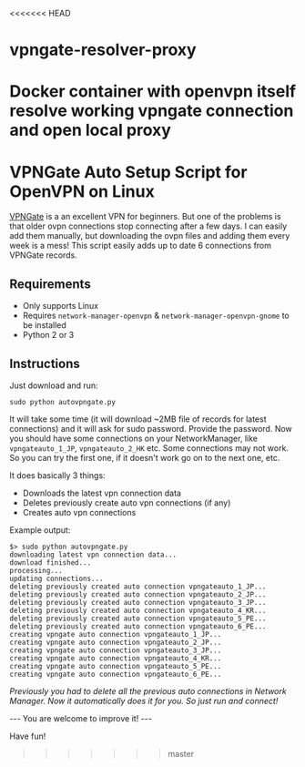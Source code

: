 <<<<<<< HEAD
# vpngate-resolver-proxy
Docker container with openvpn itself resolve working vpngate connection and open local proxy
=======
# VPNGate Auto Setup Script for OpenVPN on Linux

[VPNGate](http://vpngate.net) is a an excellent VPN for beginners. But one of the problems is that older ovpn connections stop connecting after a few days. I can easily add them manually, but downloading the ovpn files and adding them every week is a mess! This script easily adds up to date 6 connections from VPNGate records.

## Requirements
- Only supports Linux
- Requires `network-manager-openvpn` & `network-manager-openvpn-gnome` to be installed
- Python 2 or 3

## Instructions
Just download and run:
```
sudo python autovpngate.py
```

It will take some time (it will download ~2MB file of records for latest connections) and it will ask for sudo password. Provide the password. Now you should have some connections on your NetworkManager, like `vpngateauto_1_JP`, `vpngateauto_2_HK` etc. Some connections may not work. So you can try the first one, if it doesn't work go on to the next one, etc.

It does basically 3 things:

- Downloads the latest vpn connection data
- Deletes previously create auto vpn connections (if any)
- Creates auto vpn connections


Example output:

```
$> sudo python autovpngate.py
downloading latest vpn connection data...
download finished...
processing...
updating connections...
deleting previously created auto connection vpngateauto_1_JP...
deleting previously created auto connection vpngateauto_2_JP...
deleting previously created auto connection vpngateauto_3_JP...
deleting previously created auto connection vpngateauto_4_KR...
deleting previously created auto connection vpngateauto_5_PE...
deleting previously created auto connection vpngateauto_6_PE...
creating vpngate auto connection vpngateauto_1_JP...
creating vpngate auto connection vpngateauto_2_JP...
creating vpngate auto connection vpngateauto_3_JP...
creating vpngate auto connection vpngateauto_4_KR...
creating vpngate auto connection vpngateauto_5_PE...
creating vpngate auto connection vpngateauto_6_PE...
```


_Previously you had to delete all the previous auto connections in Network Manager. Now it automatically does it for you. So just run and connect!_

--- You are welcome to improve it! ---

Have fun!
>>>>>>> master

